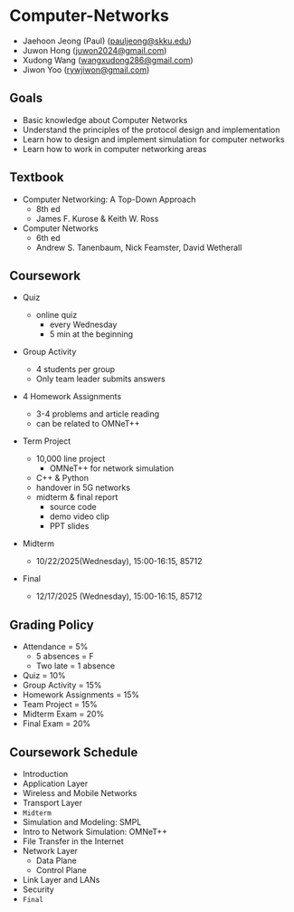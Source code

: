 # Computer-Networks
- Jaehoon Jeong (Paul) (pauljeong@skku.edu)
- Juwon Hong
(juwon2024@gmail.com)
- Xudong Wang
(wangxudong286@gmail.com)
- Jiwon Yoo
(rywjiwon@gmail.com)

## Goals
- Basic knowledge about Computer Networks
- Understand the principles of the protocol design and implementation
- Learn how to design and implement simulation for computer networks
- Learn how to work in computer networking areas

## Textbook
- Computer Networking: A Top-Down Approach
    - 8th ed
    - James F. Kurose & Keith W. Ross
- Computer Networks
    - 6th ed
    - Andrew S. Tanenbaum, Nick Feamster, David Wetherall

## Coursework
- Quiz
    - online quiz 
        - every Wednesday
        - 5 min at the beginning
- Group Activity
    - 4 students per group
    - Only team leader submits answers
- 4 Homework Assignments
    - 3-4 problems and article reading
    - can be related to OMNeT++
- Term Project
    - 10,000 line project
        - OMNeT++ for network simulation
    - C++ & Python
    - handover in 5G networks
    - midterm & final report
        - source code
        - demo video clip
        - PPT slides
- Midterm
    - 10/22/2025(Wednesday), 15:00-16:15, 85712

- Final
    - 12/17/2025 (Wednesday), 15:00-16:15, 85712

## Grading Policy
- Attendance = 5%
    - 5 absences = F
    - Two late = 1 absence
- Quiz = 10%
- Group Activity = 15%
- Homework Assignments = 15%
- Team Project = 15%
- Midterm Exam = 20%
- Final Exam = 20%

## Coursework Schedule
- Introduction
- Application Layer
- Wireless and Mobile Networks
- Transport Layer
- ``Midterm``
- Simulation and Modeling: SMPL
- Intro to Network Simulation: OMNeT++
- File Transfer in the Internet
- Network Layer
    - Data Plane
    - Control Plane
- Link Layer and LANs
- Security
- ``Final``


